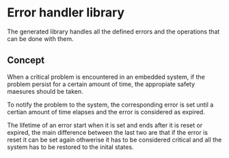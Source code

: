 # Error handler library

The generated library handles all the defined errors and the operations that can be done with them.

## Concept

When a critical problem is encountered in an embedded system, if the problem persist
for a certain amount of time, the appropiate safety maesures should be taken.

To notify the problem to the system, the corresponding error is set until a certian amount of
time elapses and the error is considered as expired.

The lifetime of an error start when it is set and ends after it is reset or expired,
the main difference between the last two are that if the error is reset it can be set again
othwerise it has to be considered critical and all the system has to be restored to the inital states.

